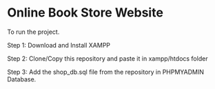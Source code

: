 # Online Book Store Website
To run the project.

Step 1: Download and Install XAMPP

Step 2: Clone/Copy this repository and paste it in xampp/htdocs folder

Step 3: Add the shop_db.sql file from the repository in PHPMYADMIN Database.

